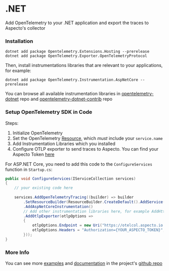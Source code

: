 # .NET

Add OpenTelemetry to your .NET application and export the traces to Aspecto's collector

### Installation

```
dotnet add package Opentelemetry.Extensions.Hosting --prerelease
dotnet add package OpenTelemetry.Exporter.OpenTelemetryProtocol
```

Then, install instrumentations libraries that are relevant to your applications, for example:

```
dotnet add package OpenTelemetry.Instrumentation.AspNetCore --prerelease
```

You can browse all available instrumentation libraries in [opentelemetry-dotnet](https://github.com/open-telemetry/opentelemetry-dotnet/tree/main/src) repo and [opentelemetry-dotnet-contrib](https://github.com/open-telemetry/opentelemetry-dotnet-contrib/tree/main/src) repo

### Setup OpenTelemetry SDK in Code

Steps:

1. Initialize OpenTelemetry
2. Set the OpenTelemetry [Resource](https://github.com/open-telemetry/opentelemetry-specification/blob/main/specification/resource/sdk.md), which _must_ include your `service.name`
3. Add Instrumentation Libraries which you installed
4. Configure OTLP exporter to send traces to Aspecto. You can find your Aspecto Token [here](https://app.aspecto.io/app/integration/api-key)

For ASP.NET Core, you need to add this code to the `ConfigureServices` function in `Startup.cs`:

```csharp
public void ConfigureServices(IServiceCollection services)
{
    // your existing code here
     
    services.AddOpenTelemetryTracing((builder) => builder
        .SetResourceBuilder(ResourceBuilder.CreateDefault().AddService(YOUR_SERVICE_NAME))
        .AddAspNetCoreInstrumentation()
        // Add other instrumentation libraries here, for example AddHttpClientInstrumentation()
        .AddOtlpExporter(otlpOptions =>
        {
            otlpOptions.Endpoint = new Uri("https://otelcol.aspecto.io:4317");
            otlpOptions.Headers = "Authorization={YOUR_ASPECTO_TOKEN}";
        }));
}
```

### More Info

You can see more [examples](https://github.com/open-telemetry/opentelemetry-dotnet/tree/main/examples) and [documentation](https://github.com/open-telemetry/opentelemetry-dotnet/tree/main/docs/trace) in the project's [github repo](https://github.com/open-telemetry/opentelemetry-dotnet)
